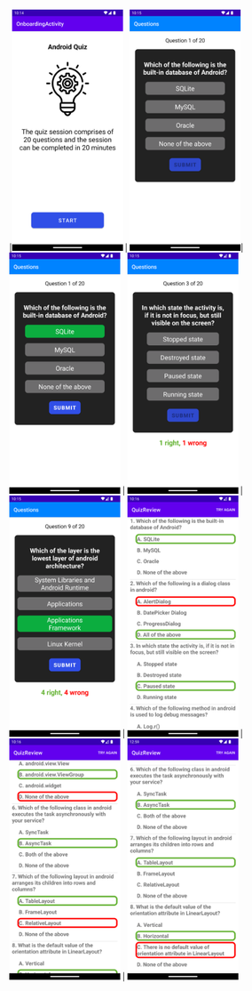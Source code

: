 |     |     |
| :-: | :-: |

|<img src="https://github.com/rust42/Mobile-Programming-Assignments/raw/main/Assignment%207/Screenshots/1.png" width="200"> | <img src="https://github.com/rust42/Mobile-Programming-Assignments/raw/main/Assignment%207/Screenshots/2.png" width="200">| <img src="https://github.com/rust42/Mobile-Programming-Assignments/raw/main/Assignment%207/Screenshots/3.png" width="200"> | <img src="https://github.com/rust42/Mobile-Programming-Assignments/raw/main/Assignment%207/Screenshots/4.png" width="200"> | <img src="https://github.com/rust42/Mobile-Programming-Assignments/raw/main/Assignment%207/Screenshots/5.png" width="200"> | <img src="https://github.com/rust42/Mobile-Programming-Assignments/raw/main/Assignment%207/Screenshots/6.png" width="200"> | <img src="https://github.com/rust42/Mobile-Programming-Assignments/raw/main/Assignment%207/Screenshots/7.png" width="200"> | <img src="https://github.com/rust42/Mobile-Programming-Assignments/raw/main/Assignment%207/Screenshots/8.png" width="200">

